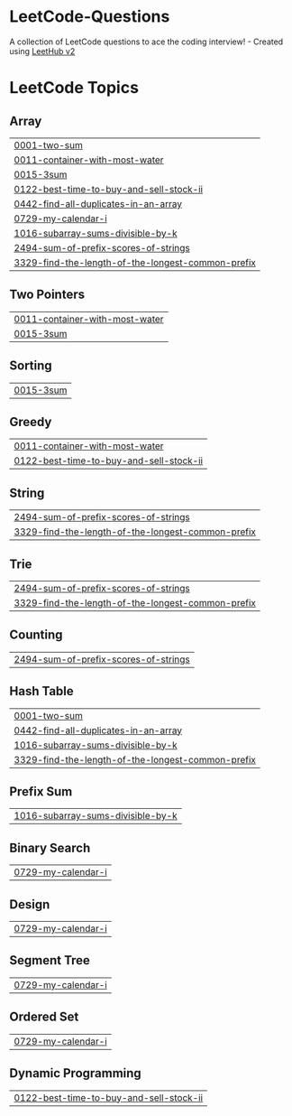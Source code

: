 # LeetCode-Questions
A collection of LeetCode questions to ace the coding interview! - Created using [LeetHub v2](https://github.com/arunbhardwaj/LeetHub-2.0)

<!---LeetCode Topics Start-->
# LeetCode Topics
## Array
|  |
| ------- |
| [0001-two-sum](https://github.com/SonalTripathi21/LeetCode-Questions/tree/master/0001-two-sum) |
| [0011-container-with-most-water](https://github.com/SonalTripathi21/LeetCode-Questions/tree/master/0011-container-with-most-water) |
| [0015-3sum](https://github.com/SonalTripathi21/LeetCode-Questions/tree/master/0015-3sum) |
| [0122-best-time-to-buy-and-sell-stock-ii](https://github.com/SonalTripathi21/LeetCode-Questions/tree/master/0122-best-time-to-buy-and-sell-stock-ii) |
| [0442-find-all-duplicates-in-an-array](https://github.com/SonalTripathi21/LeetCode-Questions/tree/master/0442-find-all-duplicates-in-an-array) |
| [0729-my-calendar-i](https://github.com/SonalTripathi21/LeetCode-Questions/tree/master/0729-my-calendar-i) |
| [1016-subarray-sums-divisible-by-k](https://github.com/SonalTripathi21/LeetCode-Questions/tree/master/1016-subarray-sums-divisible-by-k) |
| [2494-sum-of-prefix-scores-of-strings](https://github.com/SonalTripathi21/LeetCode-Questions/tree/master/2494-sum-of-prefix-scores-of-strings) |
| [3329-find-the-length-of-the-longest-common-prefix](https://github.com/SonalTripathi21/LeetCode-Questions/tree/master/3329-find-the-length-of-the-longest-common-prefix) |
## Two Pointers
|  |
| ------- |
| [0011-container-with-most-water](https://github.com/SonalTripathi21/LeetCode-Questions/tree/master/0011-container-with-most-water) |
| [0015-3sum](https://github.com/SonalTripathi21/LeetCode-Questions/tree/master/0015-3sum) |
## Sorting
|  |
| ------- |
| [0015-3sum](https://github.com/SonalTripathi21/LeetCode-Questions/tree/master/0015-3sum) |
## Greedy
|  |
| ------- |
| [0011-container-with-most-water](https://github.com/SonalTripathi21/LeetCode-Questions/tree/master/0011-container-with-most-water) |
| [0122-best-time-to-buy-and-sell-stock-ii](https://github.com/SonalTripathi21/LeetCode-Questions/tree/master/0122-best-time-to-buy-and-sell-stock-ii) |
## String
|  |
| ------- |
| [2494-sum-of-prefix-scores-of-strings](https://github.com/SonalTripathi21/LeetCode-Questions/tree/master/2494-sum-of-prefix-scores-of-strings) |
| [3329-find-the-length-of-the-longest-common-prefix](https://github.com/SonalTripathi21/LeetCode-Questions/tree/master/3329-find-the-length-of-the-longest-common-prefix) |
## Trie
|  |
| ------- |
| [2494-sum-of-prefix-scores-of-strings](https://github.com/SonalTripathi21/LeetCode-Questions/tree/master/2494-sum-of-prefix-scores-of-strings) |
| [3329-find-the-length-of-the-longest-common-prefix](https://github.com/SonalTripathi21/LeetCode-Questions/tree/master/3329-find-the-length-of-the-longest-common-prefix) |
## Counting
|  |
| ------- |
| [2494-sum-of-prefix-scores-of-strings](https://github.com/SonalTripathi21/LeetCode-Questions/tree/master/2494-sum-of-prefix-scores-of-strings) |
## Hash Table
|  |
| ------- |
| [0001-two-sum](https://github.com/SonalTripathi21/LeetCode-Questions/tree/master/0001-two-sum) |
| [0442-find-all-duplicates-in-an-array](https://github.com/SonalTripathi21/LeetCode-Questions/tree/master/0442-find-all-duplicates-in-an-array) |
| [1016-subarray-sums-divisible-by-k](https://github.com/SonalTripathi21/LeetCode-Questions/tree/master/1016-subarray-sums-divisible-by-k) |
| [3329-find-the-length-of-the-longest-common-prefix](https://github.com/SonalTripathi21/LeetCode-Questions/tree/master/3329-find-the-length-of-the-longest-common-prefix) |
## Prefix Sum
|  |
| ------- |
| [1016-subarray-sums-divisible-by-k](https://github.com/SonalTripathi21/LeetCode-Questions/tree/master/1016-subarray-sums-divisible-by-k) |
## Binary Search
|  |
| ------- |
| [0729-my-calendar-i](https://github.com/SonalTripathi21/LeetCode-Questions/tree/master/0729-my-calendar-i) |
## Design
|  |
| ------- |
| [0729-my-calendar-i](https://github.com/SonalTripathi21/LeetCode-Questions/tree/master/0729-my-calendar-i) |
## Segment Tree
|  |
| ------- |
| [0729-my-calendar-i](https://github.com/SonalTripathi21/LeetCode-Questions/tree/master/0729-my-calendar-i) |
## Ordered Set
|  |
| ------- |
| [0729-my-calendar-i](https://github.com/SonalTripathi21/LeetCode-Questions/tree/master/0729-my-calendar-i) |
## Dynamic Programming
|  |
| ------- |
| [0122-best-time-to-buy-and-sell-stock-ii](https://github.com/SonalTripathi21/LeetCode-Questions/tree/master/0122-best-time-to-buy-and-sell-stock-ii) |
<!---LeetCode Topics End-->